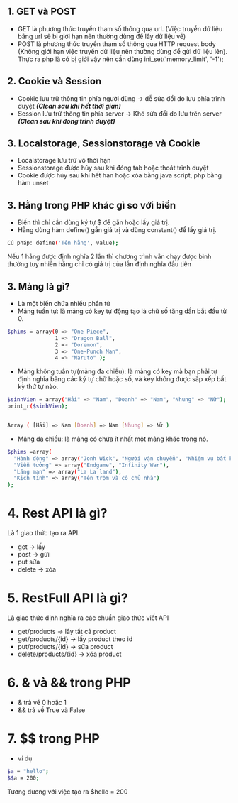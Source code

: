 ## 1. GET và POST
- GET là phương thức truyền tham số thông qua url. (Việc truyền dữ liệu bằng url sẽ bị giới hạn nên thường dùng để lấy dữ liệu về)
- POST là phương thức truyền tham số thông qua HTTP request body (Không giới hạn việc truyền dữ liệu nên thường dùng để gửi dữ liệu lên). Thực ra php là có bị giới 
vậy nên cần dùng ini_set('memory_limit', '-1');

## 2. Cookie và Session
- Cookie lưu trữ thông tin phía người dùng -> dễ sửa đổi do lưu phía trình duyệt ***(Clean sau khi hết thời gian)***
- Session lưu trữ thông tin phía server -> Khó sửa đổi do lưu trên server ***(Clean sau khi đóng trình duyệt)***

## 3. Localstorage, Sessionstorage và Cookie
- Localstorage lưu trữ vô thời hạn
- Sessionstorage được hủy sau khi đóng tab hoặc thoát trình duyệt
- Cookie được hủy sau khi hết hạn hoặc xóa bằng java script, php bằng hàm unset

## 3. Hằng trong PHP khác gì so với biến
- Biến thì chỉ cần dùng ký tự $ để gắn hoặc lấy giá trị.
- Hằng dùng hàm define() gắn giá trị và dùng constant() để lấy giá trị.

```sh
Cú pháp: define('Tên hằng', value);
```

Nếu 1 hằng được định nghĩa 2 lần thì chương trình vẫn chạy được bình thường tuy nhiên hằng chỉ có giá trị của lần định nghĩa đầu tiên

## 3. Mảng là gì?
- Là một biến chứa nhiều phần tử
- Mảng tuần tự: là mảng có key tự động tạo là chữ số tăng dần bắt đầu từ 0.
```sh
$phims = array(0 => "One Piece",
               1 => "Dragon Ball",
               2 => "Doremon",
               3 => "One-Punch Man",
               4 => "Naruto" );
```

- Mảng không tuần tự(mảng đa chiều): là mảng có key mà bạn phải tự định nghĩa bằng các ký tự chữ hoặc số, và key không được sắp xếp bất kỳ thứ tự nào.

```sh
$sinhVien = array("Hải" => "Nam", "Doanh" => "Nam", "Nhung" => "Nữ");
print_r($sinhVien);


Array ( [Hải] => Nam [Doanh] => Nam [Nhung] => Nữ )
```

- Mảng đa chiều: là mảng có chứa ít nhất một mảng khác trong nó.

```sh
$phims =array(
  "Hành động" => array("Jonh Wick", "Người vận chuyển", "Nhiệm vụ bất khả thi"),
  "Viễn tưởng" => array("Endgame", "Infinity War"),
  "Lãng mạn" => array("La La land"),
  "Kịch tính" => array("Tên trộm và cô chủ nhà")
);
```

# 4. Rest API là gì?
Là 1 giao thức tạo ra API. 
 - get -> lấy
 - post -> gửi
 - put sửa
 - delete -> xóa

# 5. RestFull API là gì?
Là giao thức định nghĩa ra các chuẩn giao thức viết API
 - get/products -> lấy tất cả product
 - get/products/{id} -> lấy product theo id
 - put/products/{id} -> sửa product
 - delete/products/{id} -> xóa product

# 6. & và && trong PHP
- & trả về 0 hoặc 1
- && trả về True và False

# 7. $$ trong PHP
- ví dụ 
```sh
$a = "hello";
$$a = 200;
```
Tương đương với việc tạo ra $hello = 200
